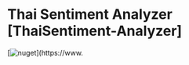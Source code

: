 # Thai Sentiment Analyzer [ThaiSentiment-Analyzer]

 [![nuget](https://img.shields.io/nuget/v/ThaiSenLoy.svg)](https://www.